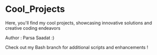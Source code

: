 # Cool_Projects
Here, you'll find my cool projects, showcasing innovative solutions and creative coding endeavors

Author : Parsa Saadat :)

Check out my Bash branch for additional scripts and enhancements !
